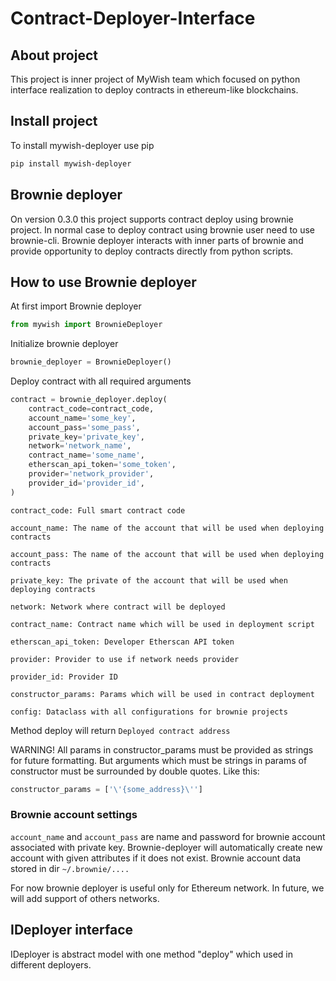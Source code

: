 # Contract-Deployer-Interface

## About project
This project is inner project of MyWish team which focused on python interface realization to deploy contracts
in ethereum-like blockchains.

## Install project
To install mywish-deployer use pip
```bash 
pip install mywish-deployer
```

## Brownie deployer
On version 0.3.0 this project supports contract deploy using brownie project. In normal case to deploy contract
using brownie user need to use brownie-cli. Brownie deployer interacts with inner parts of brownie and provide
opportunity to deploy contracts directly from python scripts.

## How to use Brownie deployer

At first import Brownie deployer
```python
from mywish import BrownieDeployer
```

Initialize brownie deployer
```python
brownie_deployer = BrownieDeployer()
```

Deploy contract with all required arguments
```python
contract = brownie_deployer.deploy(
    contract_code=contract_code,
    account_name='some_key',
    account_pass='some_pass',
    private_key='private_key',
    network='network_name',
    contract_name='some_name',
    etherscan_api_token='some_token',
    provider='network_provider',
    provider_id='provider_id',
)
```

```contract_code: Full smart contract code```

```account_name: The name of the account that will be used when deploying contracts```

```account_pass: The name of the account that will be used when deploying contracts```

`private_key: The private of the account that will be used when deploying contracts`

`network: Network where contract will be deployed`

`contract_name: Contract name which will be used in deployment script`

`etherscan_api_token: Developer Etherscan API token`

`provider: Provider to use if network needs provider`

`provider_id: Provider ID`

`constructor_params: Params which will be used in contract deployment`

`config: Dataclass with all configurations for brownie projects`

Method deploy will return `Deployed contract address`

WARNING! All params in constructor_params must be provided as strings for future formatting. But arguments
which must be strings in params of constructor must be surrounded by double quotes. Like this:
```python
constructor_params = ['\'{some_address}\'']
```

### Brownie account settings
`account_name` and `account_pass` are name and password for brownie account associated with
private key. Brownie-deployer will automatically create new account with given attributes if it does not
exist. Brownie account data stored in dir `~/.brownie/....` 

For now brownie deployer is useful only for Ethereum network. In future, we will add support of others networks.

## IDeployer interface
IDeployer is abstract model with one method "deploy" which used in different deployers.